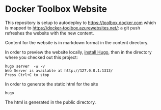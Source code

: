 # Docker Toolbox Website

This repository is setup to autodeploy to https://toolbox.docker.com which is mapped to https://docker-toolbox.azurewebsites.net/: a git push refreshes the website with the new content.

Content for the website is in markdown format in the content directory.

In order to preview the website locally, [install Hugo](http://gohugo.io/overview/installing/), then in the directory where you checked out this project:
```
hugo server  -w -v
Web Server is available at http://127.0.0.1:1313/
Press Ctrl+C to stop
```

In order to generate the static html for the site
```
hugo
```
The html is generated in the public directory.
